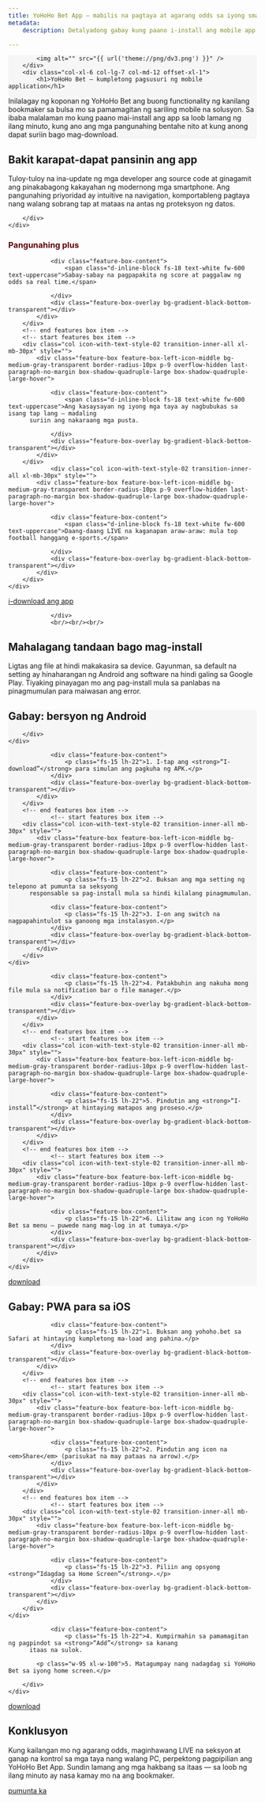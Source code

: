 ```yaml
---
title: YoHoHo Bet App — mabilis na pagtaya at agarang odds sa iyong smartphone
metadata:
    description: Detalyadong gabay kung paano i-install ang mobile app na YoHoHo Bet: pag-download para sa Android, pagdaragdag ng PWA sa iOS, pati na ang mga kalakasan, benepisyo at payo sa seguridad.

---
```



<section class="cover-background" style="background-color: #f6f6f6;">
<div class="container">
    <div class="row justify-content-center align-items-xl-center align-items-center lg-mb-5 sm-mb-0">
        <div class="col-lg-5 col-md-12 md-mb-50px position-relative" > 
          
            <img alt="" src="{{ url('theme://png/dv3.png') }}" />                          
        </div>
        <div class="col-xl-6 col-lg-7 col-md-12 offset-xl-1">
            <h1>YoHoHo Bet — kumpletong pagsusuri ng mobile application</h1>             
 <p>Inilalagay ng koponan ng YoHoHo Bet ang buong functionality ng kanilang bookmaker
       sa bulsa mo sa pamamagitan ng sariling mobile na solusyon. Sa ibaba malalaman mo
       kung paano mai-install ang app sa loob lamang ng ilang minuto, kung ano ang mga
       pangunahing bentahe nito at kung anong dapat suriin bago mag-download.
</p>                    
    </div>        
    </div>
</div>
</section>

<section class="cover-background" style="background-image: url('{{ media['user://themes/quark/jpg/bg-3-3.jpg'].url()|raw }}');">
<div class="container mb-2">
    <div class="row align-items-center justify-content-center">
        <div class="col-md-12 last-paragraph-no-margin order-lg-1 order-2 text-center">
            <h2>Bakit karapat-dapat pansinin ang app</h2>
			<p class="w-95 xl-w-100">Tuloy-tuloy na ina-update ng mga developer ang source code at ginagamit ang
       pinakabagong kakayahan ng modernong mga smartphone. Ang pangunahing priyoridad
       ay intuitive na navigation, komportableng pagtaya nang walang sobrang tap
       at mataas na antas ng proteksyon ng datos.

</p> 
			
        </div>		
    </div>	
</div>
<div class="container-fluid ps-9 pe-9 xxl-ps-2 xxl-pe-2 sm-ps-15px sm-pe-15px mb-2">
<h3 style="color: #5e020a; " class="text-center" >Pangunahing plus</h3>
    <div class="row row-cols-1 row-cols-md-2 row-cols-xxl-4 justify-content-center appear anime-child  ">
        <!-- start features box item -->
        <div class="col icon-with-text-style-02 transition-inner-all xl-mb-30px" style="">
            <div class="feature-box feature-box-left-icon-middle bg-medium-gray-transparent border-radius-10px p-9 overflow-hidden last-paragraph-no-margin box-shadow-quadruple-large box-shadow-quadruple-large-hover">
                
                <div class="feature-box-content">
                    <span class="d-inline-block fs-18 text-white fw-600 text-uppercase">Sabay-sabay na pagpapakita ng score at paggalaw ng odds sa real time.</span> 
                     
                </div>
                <div class="feature-box-overlay bg-gradient-black-bottom-transparent"></div>
            </div>  
        </div>
        <!-- end features box item -->                    
        <!-- start features box item -->
        <div class="col icon-with-text-style-02 transition-inner-all xl-mb-30px" style="">
            <div class="feature-box feature-box-left-icon-middle bg-medium-gray-transparent border-radius-10px p-9 overflow-hidden last-paragraph-no-margin box-shadow-quadruple-large box-shadow-quadruple-large-hover">
                 
                <div class="feature-box-content">
                    <span class="d-inline-block fs-18 text-white fw-600 text-uppercase">Ang kasaysayan ng iyong mga taya ay nagbubukas sa isang tap lang — madaling
          suriin ang nakaraang mga pusta.
</span> 
                     
                </div>
                <div class="feature-box-overlay bg-gradient-black-bottom-transparent"></div>
            </div>  
        </div>  
		        <div class="col icon-with-text-style-02 transition-inner-all xl-mb-30px" style="">
            <div class="feature-box feature-box-left-icon-middle bg-medium-gray-transparent border-radius-10px p-9 overflow-hidden last-paragraph-no-margin box-shadow-quadruple-large box-shadow-quadruple-large-hover">
                
                <div class="feature-box-content">
                    <span class="d-inline-block fs-18 text-white fw-600 text-uppercase">Daang-daang LIVE na kaganapan araw-araw: mula top football hanggang e-sports.</span> 
                    
                </div>
                <div class="feature-box-overlay bg-gradient-black-bottom-transparent"></div>
            </div>  
        </div>
    </div>
</div>
<div class="d-flex align-items-center justify-content-center flex-wrap mt-40px xs-mt-30px">
                    <a href="https://yohoho.bet/mobile" class="btn btn-extra-large btn-base-color btn-rounded d-inline-block me-30px xs-me-10px btn-box-shadow btn-switch-text sm-mt-10px sm-mb-10px section-link">
                        <span>
                            <span class="btn-double-text" data-text="ngayon na!">i-download ang app</span>
                        </span>
                    </a>
	
                </div>
				<br/><br/><br/>
<div class="container mb-2">
    <div class="row align-items-center justify-content-center">
        <div class="col-md-12 last-paragraph-no-margin order-lg-1 order-2 text-center">
            <h2>Mahalagang tandaan bago mag-install</h2>
    <p>Ligtas ang file at hindi makakasira sa device. Gayunman, sa default na
       setting ay hinaharangan ng Android ang software na hindi galing sa Google Play.
       Tiyaking pinayagan mo ang pag-install mula sa panlabas na pinagmumulan
       para maiwasan ang error.
</p>	   
        </div>		
    </div>	
</div>
</section>

<section id="android" class="cover-background" style="background-color: #f6f6f6;"> 
 
<div class="container mb-2">
    <div class="row align-items-center justify-content-center">
        <div class="col-md-12 last-paragraph-no-margin order-lg-1 order-2 text-center">
            <h2>Gabay: bersyon ng Android</h2>
		
        </div>		
    </div>	
</div>      
<div class="container-fluid ps-9 pe-9 xxl-ps-2 xxl-pe-2 sm-ps-15px sm-pe-15px mb-2">
    <div class="row row-cols-1 row-cols-md-2 row-cols-xxl-4 justify-content-center appear anime-child anime-complete" >
        <!-- start features box item -->
        <div class="col icon-with-text-style-02 transition-inner-all mb-30px" style="">
            <div class="feature-box feature-box-left-icon-middle bg-medium-gray-transparent border-radius-10px p-9 overflow-hidden last-paragraph-no-margin box-shadow-quadruple-large box-shadow-quadruple-large-hover">
 
                <div class="feature-box-content">
                    <p class="fs-15 lh-22">1. I-tap ang <strong>“I-download”</strong> para simulan ang pagkuha ng APK.</p>
                </div>
                <div class="feature-box-overlay bg-gradient-black-bottom-transparent"></div>
            </div>  
        </div>
        <!-- end features box item -->
                <!-- start features box item -->
        <div class="col icon-with-text-style-02 transition-inner-all mb-30px" style="">
            <div class="feature-box feature-box-left-icon-middle bg-medium-gray-transparent border-radius-10px p-9 overflow-hidden last-paragraph-no-margin box-shadow-quadruple-large box-shadow-quadruple-large-hover">
 
                <div class="feature-box-content">
                    <p class="fs-15 lh-22">2. Buksan ang mga setting ng telepono at pumunta sa seksyong
          responsable sa pag-install mula sa hindi kilalang pinagmumulan.

</p>
                </div>
                <div class="feature-box-overlay bg-gradient-black-bottom-transparent"></div>
            </div>  
        </div>
        <!-- end features box item -->   
                <!-- start features box item -->
        <div class="col icon-with-text-style-02 transition-inner-all mb-30px" style="">
            <div class="feature-box feature-box-left-icon-middle bg-medium-gray-transparent border-radius-10px p-9 overflow-hidden last-paragraph-no-margin box-shadow-quadruple-large box-shadow-quadruple-large-hover">
 
                <div class="feature-box-content">
                    <p class="fs-15 lh-22">3. I-on ang switch na nagpapahintulot sa ganoong mga instalasyon.</p>
                </div>
                <div class="feature-box-overlay bg-gradient-black-bottom-transparent"></div>
            </div>  
        </div>                   
    </div>    
<div class="row row-cols-1 row-cols-md-2 row-cols-xxl-4 justify-content-center appear anime-child anime-complete" >
        <!-- start features box item -->
        <div class="col icon-with-text-style-02 transition-inner-all mb-30px" style="">
            <div class="feature-box feature-box-left-icon-middle bg-medium-gray-transparent border-radius-10px p-9 overflow-hidden last-paragraph-no-margin box-shadow-quadruple-large box-shadow-quadruple-large-hover">
 
                <div class="feature-box-content">
                    <p class="fs-15 lh-22">4. Patakbuhin ang nakuha mong file mula sa notification bar o file manager.</p>
                </div>
                <div class="feature-box-overlay bg-gradient-black-bottom-transparent"></div>
            </div>  
        </div>
        <!-- end features box item -->
                <!-- start features box item -->
        <div class="col icon-with-text-style-02 transition-inner-all mb-30px" style="">
            <div class="feature-box feature-box-left-icon-middle bg-medium-gray-transparent border-radius-10px p-9 overflow-hidden last-paragraph-no-margin box-shadow-quadruple-large box-shadow-quadruple-large-hover">
  
                <div class="feature-box-content">
                    <p class="fs-15 lh-22">5. Pindutin ang <strong>“I-install”</strong> at hintaying matapos ang proseso.</p>
                </div>
                <div class="feature-box-overlay bg-gradient-black-bottom-transparent"></div>
            </div>  
        </div>
        <!-- end features box item -->   
                <!-- start features box item -->
        <div class="col icon-with-text-style-02 transition-inner-all mb-30px" style="">
            <div class="feature-box feature-box-left-icon-middle bg-medium-gray-transparent border-radius-10px p-9 overflow-hidden last-paragraph-no-margin box-shadow-quadruple-large box-shadow-quadruple-large-hover">
 
                <div class="feature-box-content">
                    <p class="fs-15 lh-22">6. Lilitaw ang icon ng YoHoHo Bet sa menu — puwede nang mag-log in at tumaya.</p>
                </div>
                <div class="feature-box-overlay bg-gradient-black-bottom-transparent"></div>
            </div>  
        </div>                   
    </div>	
</div>
<div class="d-flex align-items-center justify-content-center flex-wrap mt-40px xs-mt-30px">
                    <a href="https://yohoho.bet/mobile" class="btn btn-extra-large btn-base-color btn-rounded d-inline-block me-30px xs-me-10px btn-box-shadow btn-switch-text sm-mt-10px sm-mb-10px section-link">
                        <span>
                            <span class="btn-double-text" data-text="ngayon na!">download</span>
                        </span>
                    </a>	
</div>
</section>

<section class="cover-background" id="ios" style="background-image: url('{{ media['user://themes/quark/jpg/bg-4-4.jpg'].url()|raw }}');">
<div class="container mb-2">
    <div class="row align-items-center justify-content-center">
        <div class="col-md-12 last-paragraph-no-margin order-lg-1 order-2 text-center">
            <h2>Gabay: PWA para sa iOS</h2>		
        </div>		
    </div>	
</div>      
<div class="container-fluid ps-9 pe-9 xxl-ps-2 xxl-pe-2 sm-ps-15px sm-pe-15px mb-2">
    <div class="row row-cols-1 row-cols-md-2 row-cols-xxl-4 justify-content-center appear anime-child anime-complete" >
        <!-- start features box item -->
        <div class="col icon-with-text-style-02 transition-inner-all mb-30px" style="">
            <div class="feature-box feature-box-left-icon-middle bg-medium-gray-transparent border-radius-10px p-9 overflow-hidden last-paragraph-no-margin box-shadow-quadruple-large box-shadow-quadruple-large-hover">

                <div class="feature-box-content">
                    <p class="fs-15 lh-22">1. Buksan ang yohoho.bet sa Safari at hintaying kumpletong ma-load ang pahina.</p>
                </div>
                <div class="feature-box-overlay bg-gradient-black-bottom-transparent"></div>
            </div>  
        </div>
        <!-- end features box item -->
                <!-- start features box item -->
        <div class="col icon-with-text-style-02 transition-inner-all mb-30px" style="">
            <div class="feature-box feature-box-left-icon-middle bg-medium-gray-transparent border-radius-10px p-9 overflow-hidden last-paragraph-no-margin box-shadow-quadruple-large box-shadow-quadruple-large-hover">

                <div class="feature-box-content">
                    <p class="fs-15 lh-22">2. Pindutin ang icon na <em>Share</em> (parisukat na may pataas na arrow).</p>
                </div>
                <div class="feature-box-overlay bg-gradient-black-bottom-transparent"></div>
            </div>  
        </div>
        <!-- end features box item -->   
                <!-- start features box item -->
        <div class="col icon-with-text-style-02 transition-inner-all mb-30px" style="">
            <div class="feature-box feature-box-left-icon-middle bg-medium-gray-transparent border-radius-10px p-9 overflow-hidden last-paragraph-no-margin box-shadow-quadruple-large box-shadow-quadruple-large-hover">

                <div class="feature-box-content">
                    <p class="fs-15 lh-22">3. Piliin ang opsyong <strong>“Idagdag sa Home Screen”</strong>.</p>
                </div>
                <div class="feature-box-overlay bg-gradient-black-bottom-transparent"></div>
            </div>  
        </div>                   
    </div>    
<div class="row row-cols-1 row-cols-md-2 row-cols-xxl-4 justify-content-center appear anime-child anime-complete" >
        <!-- start features box item -->
        <div class="col icon-with-text-style-02 transition-inner-all mb-30px" style="">
            <div class="feature-box feature-box-left-icon-middle bg-medium-gray-transparent border-radius-10px p-9 overflow-hidden last-paragraph-no-margin box-shadow-quadruple-large box-shadow-quadruple-large-hover">

                <div class="feature-box-content">
                    <p class="fs-15 lh-22">4. Kumpirmahin sa pamamagitan ng pagpindot sa <strong>“Add”</strong> sa kanang
          itaas na sulok.
</p>
                </div>
                <div class="feature-box-overlay bg-gradient-black-bottom-transparent"></div>
            </div>  
        </div>                   
    </div>	
</div>
<div class="container mb-2">
    <div class="row align-items-center justify-content-center">
        <div class="col-md-12 last-paragraph-no-margin order-lg-1 order-2 text-center">
             
			<p class="w-95 xl-w-100">5. Matagumpay nang nadagdag si YoHoHo Bet sa iyong home screen.</p> 
			
        </div>		
    </div>	
</div>
<div class="d-flex align-items-center justify-content-center flex-wrap mt-40px xs-mt-30px">
                    <a href="https://yohoho.bet/mobile" class="btn btn-extra-large btn-base-color btn-rounded d-inline-block me-30px xs-me-10px btn-box-shadow btn-switch-text sm-mt-10px sm-mb-10px section-link">
                        <span>
                            <span class="btn-double-text" data-text="ngayon na!">download</span>
                        </span>
                    </a>	
</div>
</section>

<section class="cover-background" style="background-image: url('{{ media['user://themes/quark/jpg/bg-3-3.jpg'].url()|raw }}');">
<h2 class="text-center" id="Mobil" >Konklusyon</h2> 
<div class="container mb-2">
    <div class="row align-items-center justify-content-center">
        <div class="col-md-12 last-paragraph-no-margin order-lg-1 order-2 text-center">
			<p class="w-95 xl-w-100">Kung kailangan mo ng agarang odds, maginhawang LIVE na seksyon at
       ganap na kontrol sa mga taya nang walang PC, perpektong pagpipilian
       ang YoHoHo Bet App. Sundin lamang ang mga hakbang sa itaas — sa loob ng
       ilang minuto ay nasa kamay mo na ang bookmaker.

</p>    			
        </div>	
    </div>	
</div>
<div class="d-flex align-items-center justify-content-center flex-wrap mt-40px xs-mt-30px">
                    <a href="https://yohoho.bet" class="btn btn-extra-large btn-base-color btn-rounded d-inline-block me-30px xs-me-10px btn-box-shadow btn-switch-text sm-mt-10px sm-mb-10px section-link">
                        <span>
                            <span class="btn-double-text" data-text="ngayon na!">pumunta ka</span>
                        </span>
                    </a>
                </div>
</section>
















